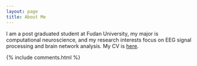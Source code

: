 ```yaml
---
layout: page
title: About Me
---
```

I am a post graduated student at Fudan University, my major is computational neuroscience, and my research interests focus on EEG signal processing and brain network analysis. My CV is [here](my_CV.html).
<p> 


{% include comments.html %}

